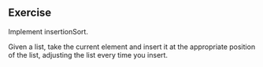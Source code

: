 ## Exercise

Implement insertionSort.

Given a list, take the current element and insert it at the appropriate position of the list, adjusting the list every time you insert.

